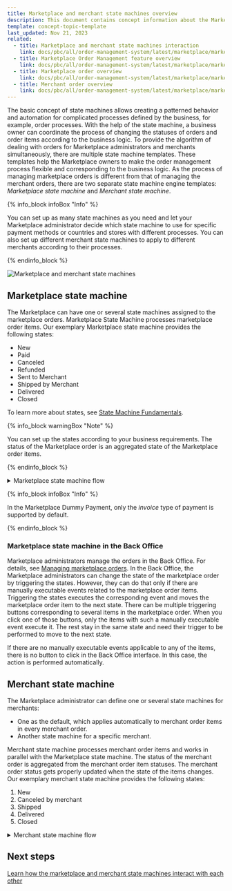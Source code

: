 ```yaml
---
title: Marketplace and merchant state machines overview
description: This document contains concept information about the Marketplace and merchant state machines in the Spryker Commerce OS.
template: concept-topic-template
last_updated: Nov 21, 2023
related:
  - title: Marketplace and merchant state machines interaction
    link: docs/pbc/all/order-management-system/latest/marketplace/marketplace-order-management-feature-overview/marketplace-and-merchant-state-machines-overview/marketplace-and-merchant-state-machines-interaction.html
  - title: Marketplace Order Management feature overview
    link: docs/pbc/all/order-management-system/latest/marketplace/marketplace-order-management-feature-overview/marketplace-order-management-feature-overview.html
  - title: Marketplace order overview
    link: docs/pbc/all/order-management-system/latest/marketplace/marketplace-order-management-feature-overview/marketplace-order-overview.html
  - title: Merchant order overview
    link: docs/pbc/all/order-management-system/latest/marketplace/marketplace-order-management-feature-overview/merchant-order-overview.html
---
```


The basic concept of state machines allows creating a patterned behavior and automation for complicated processes defined by the business, for example, order processes.
With the help of the state machine, a business owner can coordinate the process of changing the statuses of orders and order items according to the business logic.
To provide the algorithm of dealing with orders for Marketplace administrators and merchants simultaneously, there are multiple state machine templates. These templates help the Marketplace owners to make the order management process flexible and corresponding to the business logic. As the process of managing marketplace orders is different from that of managing the merchant orders, there are two separate state machine engine templates: *Marketplace state machine* and *Merchant state machine*.

{% info_block infoBox "Info" %}

You can set up as many state machines as you need and let your Marketplace administrator decide which state machine to use for specific payment methods or countries and stores with different processes. You can also set up different merchant state machines to apply to different merchants according to their processes.

{% endinfo_block %}

![Marketplace and merchant state machines](https://spryker.s3.eu-central-1.amazonaws.com/docs/Marketplace/user+guides/Features/Marketplace+order+management/Marketplace+and+merchant+state+machines+overview/Marketplace-Merchant+state+machine+schema.png)

## Marketplace state machine

The Marketplace can have one or several state machines assigned to the marketplace orders. Marketplace State Machine processes marketplace order items.
Our exemplary Marketplace state machine provides the following states:

- New
- Paid
- Canceled
- Refunded
- Sent to Merchant
- Shipped by Merchant
- Delivered
- Closed

To learn more about states, see [State Machine Fundamentals](/docs/pbc/all/order-management-system/latest/base-shop/state-machine-cookbook/state-machine-cookbook-state-machine-fundamentals.html).

{% info_block warningBox "Note" %}

You can set up the states according to your business requirements.
The status of the Marketplace order is an aggregated state of the Marketplace order items.

{% endinfo_block %}

<details>

<summary>Marketplace state machine flow</summary>

![Merchant state machine](https://spryker.s3.eu-central-1.amazonaws.com/docs/Features/Marketplace/Marketplace+and+Merchant+orders/Marketplace+and+Merchant+State+Machines+feature+overview/marketplace-state-machine.png)

</details>

{% info_block infoBox "Info" %}

In the Marketplace Dummy Payment, only the *invoice* type of payment is supported by default.

{% endinfo_block %}

### Marketplace state machine in the Back Office

Marketplace administrators manage the orders in the Back Office. For details, see [Managing marketplace orders](/docs/pbc/all/order-management-system/latest/marketplace/manage-in-the-back-office/manage-marketplace-orders.html). In the Back Office, the Marketplace administrators can change the state of the marketplace order by triggering the states. However, they can do that only if there are manually executable events related to the marketplace order items. Triggering the states executes the corresponding event and moves the marketplace order item to the next state. There can be multiple triggering buttons corresponding to several items in the marketplace order. When you click one of those buttons, only the items with such a manually executable event execute it. The rest stay in the same state and need their trigger to be performed to move to the next state.

If there are no manually executable events applicable to any of the items, there is no button to click in the Back Office interface. In this case, the action is performed automatically.

## Merchant state machine

The Marketplace administrator can define one or several state machines for merchants:

- One as the default, which applies automatically to merchant order items in every merchant order.
- Another state machine for a specific merchant.

Merchant state machine processes merchant order items and works in parallel with the Marketplace state machine.
The status of the merchant order is aggregated from the merchant order item statuses. The merchant order status gets properly updated when the state of the items changes.
Our exemplary merchant state machine provides the following states:

1. New
2. Canceled by merchant
3. Shipped
4. Delivered
5. Closed

<details>

<summary>Merchant state machine flow</summary>

![Merchant state machine](https://spryker.s3.eu-central-1.amazonaws.com/docs/Features/Marketplace/Marketplace+and+Merchant+orders/Marketplace+and+Merchant+State+Machines+feature+overview/merchant-state-machine.png)

</details>

## Next steps

[Learn how the marketplace and merchant state machines interact with each other](/docs/pbc/all/order-management-system/latest/marketplace/marketplace-order-management-feature-overview/marketplace-and-merchant-state-machines-overview/marketplace-and-merchant-state-machines-interaction.html)
